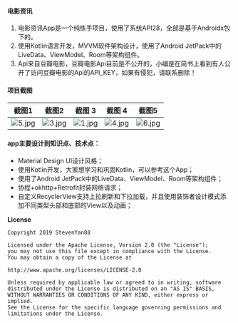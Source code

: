 
#### 电影资讯

1. 电影资讯App是一个纯练手项目，使用了系统API28，全部是基于Androidx包下的。  
2. 使用Kotlin语言开发，MVVM软件架构设计，使用了Android JetPack中的LiveData、ViewModel、Room等架构组件。    
3. Api来自豆瓣电影，豆瓣电影Api目前是不公开的，小编是在简书上看到有人公开了访问豆瓣电影的Api的API_KEY，如果有侵犯，请联系删除！

#### 项目截图

截图1 | 截图2 | 截图 3 | 截图 4 | 截图5
---|---|---|---|---
![5.jpg](https://upload-images.jianshu.io/upload_images/1472453-c4212eaa55f9afda.jpg?imageMogr2/auto-orient/strip%7CimageView2/2/w/1240) | ![3.jpg](https://upload-images.jianshu.io/upload_images/1472453-1ac4b1a4adccafb1.jpg?imageMogr2/auto-orient/strip%7CimageView2/2/w/1240) | ![1.jpg](https://upload-images.jianshu.io/upload_images/1472453-76e5fe8263ed2fd5.jpg?imageMogr2/auto-orient/strip%7CimageView2/2/w/1240)|![4.jpg](https://upload-images.jianshu.io/upload_images/1472453-7627622eea059121.jpg?imageMogr2/auto-orient/strip%7CimageView2/2/w/1240) | ![6.jpg](https://upload-images.jianshu.io/upload_images/1472453-5df4bf5e09e4303b.jpg?imageMogr2/auto-orient/strip%7CimageView2/2/w/1240)

#### app主要设计到知识点、技术点：
- Material Design UI设计风格； 
- 使用Kotlin开发，大家想学习和巩固Kotlin，可以参考这个App；
- 使用了Android JetPack中的LiveData、ViewModel、Room等架构组件；  
- 协程+okhttp+Retrofit封装网络请求；
- 自定义RecyclerView支持上拉刷新和下拉加载，并且使用装饰者设计模式添加不同类型头部和底部的View以及动画；


**License**  

    Copyright 2019 StevenYan88
    
    Licensed under the Apache License, Version 2.0 (the "License");
    you may not use this file except in compliance with the License.
    You may obtain a copy of the License at
    
    http://www.apache.org/licenses/LICENSE-2.0  
    
    Unless required by applicable law or agreed to in writing, software
    distributed under the License is distributed on an "AS IS" BASIS,
    WITHOUT WARRANTIES OR CONDITIONS OF ANY KIND, either express or implied.
    See the License for the specific language governing permissions and
    limitations under the License.
